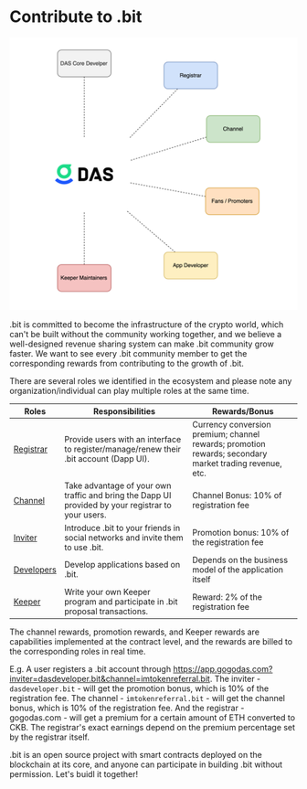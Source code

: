 #  Contribute to .bit

<img src="./image-20210721120817803.png" alt="Buidl Together" style="zoom:50%;" />

.bit is committed to become the infrastructure of the crypto world, which can't be built without the community working together, and we believe a well-designed revenue sharing system can make .bit community grow faster. We want to see every .bit community member to get the corresponding rewards from contributing to the growth of .bit. 

There are several roles we identified in the ecosystem and please note any organization/individual can play multiple roles at the same time.

| Roles                                            | Responsibilities                                             | Rewards/Bonus                                                |
| ------------------------------------------------ | ------------------------------------------------------------ | ------------------------------------------------------------ |
| [Registrar](registrar.md)                        | Provide users with an interface to register/manage/renew their .bit account (Dapp UI). | Currency conversion premium; channel rewards; promotion rewards; secondary market trading revenue, etc. |
| [Channel](channel.md)                            | Take advantage of your own traffic and bring the Dapp UI provided by your registrar to your users. | Channel Bonus: 10% of registration fee                       |
| [Inviter](referral.md)                           | Introduce .bit to your friends in social networks and invite them to use .bit. | Promotion bonus: 10% of the registration fee                 |
| [Developers](../developers/build-application.md) | Develop applications based on .bit.                           | Depends on the business model of the application itself      |
| [Keeper](keeper.md)                              | Write your own Keeper program and participate in .bit proposal transactions. | Reward: 2% of the registration fee                           |

The channel rewards, promotion rewards, and Keeper rewards are capabilities implemented at the contract level, and the rewards are billed to the corresponding roles in real time.

E.g. A user registers a .bit account through https://app.gogodas.com?inviter=dasdeveloper.bit&channel=imtokenreferral.bit. The inviter -`dasdeveloper.bit` - will get the promotion bonus, which is 10% of the registration fee. The channel - `imtokenreferral.bit` - will get the channel bonus, which is 10% of the registration fee. And the registrar - gogodas.com - will get a premium for a certain amount of ETH converted to CKB. The registrar's exact earnings depend on the premium percentage set by the registrar itself.

.bit is an open source project with smart contracts deployed on the blockchain at its core, and anyone can participate in building .bit without permission. Let's buidl it together!
